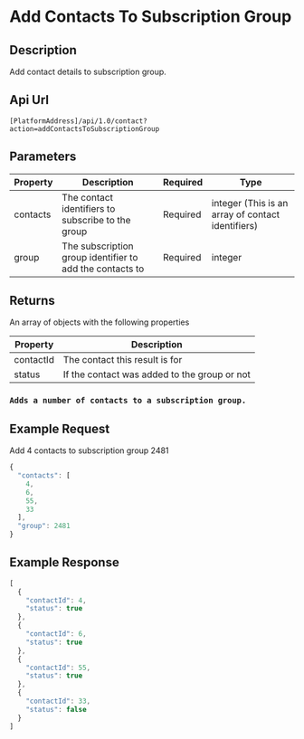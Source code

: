# Add Contacts To Subscription Group

## Description

Add contact details to subscription group.

## Api Url

`[PlatformAddress]/api/1.0/contact?action=addContactsToSubscriptionGroup`

## Parameters

| Property | Description | Required | Type |
| --- | --- | --- | --- |
| contacts | The contact identifiers to subscribe to the group | Required | integer \(This is an array of contact identifiers\) |
| group | The subscription group identifier to add the contacts to | Required | integer |

## Returns

An array of objects with the following properties

| Property | Description |
| --- | --- |
| contactId | The contact this result is for |
| status | If the contact was added to the group or not |

### `Adds a number of contacts to a subscription group.`

## Example Request

Add 4 contacts to subscription group 2481

```javascript
{
  "contacts": [
    4,
    6,
    55,
    33
  ],
  "group": 2481
}
```

## Example Response

```javascript
[
  {
    "contactId": 4,
    "status": true
  },
  {
    "contactId": 6,
    "status": true
  },
  {
    "contactId": 55,
    "status": true
  },
  {
    "contactId": 33,
    "status": false
  }
]
```

